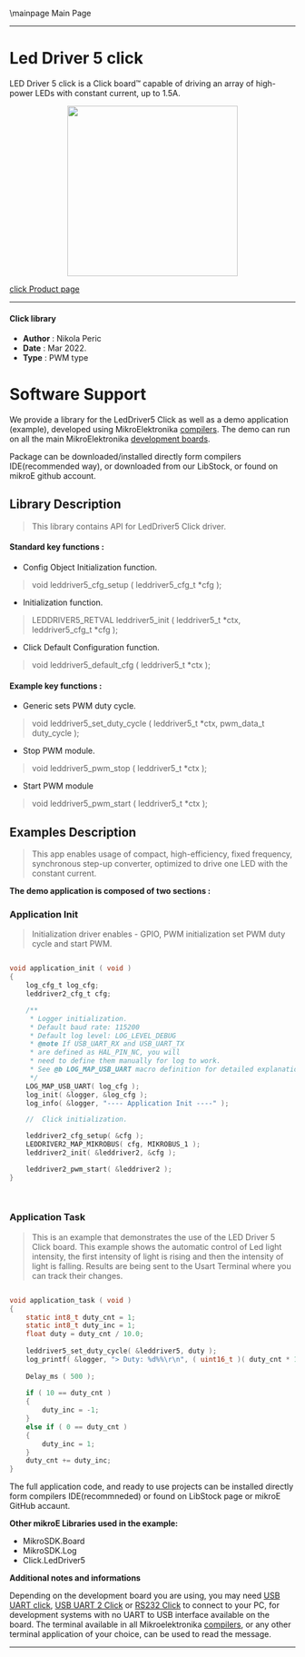 \mainpage Main Page
 
---
# Led Driver 5 click

LED Driver 5 click is a Click board™ capable of driving an array of high-power LEDs with constant current, up to 1.5A. 

<p align="center">
  <img src="https://download.mikroe.com/images/click_for_ide/leddriver5_click.png" height=300px>
</p>

[click Product page](https://www.mikroe.com/led-driver-5-click)

---


#### Click library 

- **Author**        : Nikola Peric
- **Date**          : Mar 2022.
- **Type**          : PWM type


# Software Support

We provide a library for the LedDriver5 Click 
as well as a demo application (example), developed using MikroElektronika 
[compilers](https://shop.mikroe.com/compilers). 
The demo can run on all the main MikroElektronika [development boards](https://shop.mikroe.com/development-boards).

Package can be downloaded/installed directly form compilers IDE(recommended way), or downloaded from our LibStock, or found on mikroE github account. 

## Library Description

> This library contains API for LedDriver5 Click driver.

#### Standard key functions :

- Config Object Initialization function.
> void leddriver5_cfg_setup ( leddriver5_cfg_t *cfg ); 
 
- Initialization function.
> LEDDRIVER5_RETVAL leddriver5_init ( leddriver5_t *ctx, leddriver5_cfg_t *cfg );

- Click Default Configuration function.
> void leddriver5_default_cfg ( leddriver5_t *ctx );


#### Example key functions :

- Generic sets PWM duty cycle.
> void leddriver5_set_duty_cycle ( leddriver5_t *ctx, pwm_data_t duty_cycle );
 
- Stop PWM module.
> void leddriver5_pwm_stop ( leddriver5_t *ctx );

- Start PWM module
> void leddriver5_pwm_start ( leddriver5_t *ctx );

## Examples Description

> This app enables usage of compact, high-efficiency, fixed frequency,
> synchronous step-up converter, optimized to drive one LED with the constant current.

**The demo application is composed of two sections :**

### Application Init 

> Initialization driver enables - GPIO,
> PWM initialization set PWM duty cycle and start PWM. 

```c

void application_init ( void )
{
    log_cfg_t log_cfg;
    leddriver2_cfg_t cfg;

    /** 
     * Logger initialization.
     * Default baud rate: 115200
     * Default log level: LOG_LEVEL_DEBUG
     * @note If USB_UART_RX and USB_UART_TX 
     * are defined as HAL_PIN_NC, you will 
     * need to define them manually for log to work. 
     * See @b LOG_MAP_USB_UART macro definition for detailed explanation.
     */
    LOG_MAP_USB_UART( log_cfg );
    log_init( &logger, &log_cfg );
    log_info( &logger, "---- Application Init ----" );

    //  Click initialization.

    leddriver2_cfg_setup( &cfg );
    LEDDRIVER2_MAP_MIKROBUS( cfg, MIKROBUS_1 );
    leddriver2_init( &leddriver2, &cfg );

    leddriver2_pwm_start( &leddriver2 );
}

  
```

### Application Task

>  This is an example that demonstrates the use of the LED Driver 5 Click board.
>  This example shows the automatic control of Led light intensity,
>  the first intensity of light is rising and then the intensity of light is falling.
>  Results are being sent to the Usart Terminal where you can track their changes.

```c

void application_task ( void )
{
    static int8_t duty_cnt = 1;
    static int8_t duty_inc = 1;
    float duty = duty_cnt / 10.0;
    
    leddriver5_set_duty_cycle( &leddriver5, duty );
    log_printf( &logger, "> Duty: %d%%\r\n", ( uint16_t )( duty_cnt * 10 ) );
    
    Delay_ms ( 500 );
    
    if ( 10 == duty_cnt ) 
    {
        duty_inc = -1;
    }
    else if ( 0 == duty_cnt ) 
    {
        duty_inc = 1;
    }
    duty_cnt += duty_inc;
}

```


The full application code, and ready to use projects can be  installed directly form compilers IDE(recommneded) or found on LibStock page or mikroE GitHub accaunt.

**Other mikroE Libraries used in the example:** 

- MikroSDK.Board
- MikroSDK.Log
- Click.LedDriver5

**Additional notes and informations**

Depending on the development board you are using, you may need 
[USB UART click](https://shop.mikroe.com/usb-uart-click), 
[USB UART 2 Click](https://shop.mikroe.com/usb-uart-2-click) or 
[RS232 Click](https://shop.mikroe.com/rs232-click) to connect to your PC, for 
development systems with no UART to USB interface available on the board. The 
terminal available in all Mikroelektronika 
[compilers](https://shop.mikroe.com/compilers), or any other terminal application 
of your choice, can be used to read the message.



---

